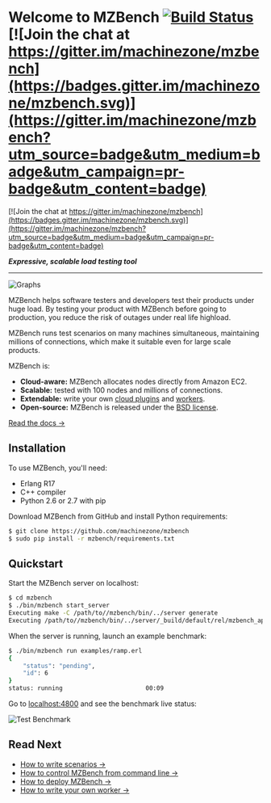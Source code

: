 # Welcome to MZBench [![Build Status](https://travis-ci.org/machinezone/mzbench.svg?branch=master)](https://travis-ci.org/machinezone/mzbench) [![Join the chat at https://gitter.im/machinezone/mzbench](https://badges.gitter.im/machinezone/mzbench.svg)](https://gitter.im/machinezone/mzbench?utm_source=badge&utm_medium=badge&utm_campaign=pr-badge&utm_content=badge)


[![Join the chat at https://gitter.im/machinezone/mzbench](https://badges.gitter.im/machinezone/mzbench.svg)](https://gitter.im/machinezone/mzbench?utm_source=badge&utm_medium=badge&utm_campaign=pr-badge&utm_content=badge)

***Expressive, scalable load testing tool***

---

![Graphs](doc/images/graphs.gif)

MZBench helps software testers and developers test their products under huge load. By testing your product with MZBench before going to production, you reduce the risk of outages under real life highload. 

MZBench runs test scenarios on many machines simultaneous, maintaining millions of connections, which make it suitable even for large scale products.

MZBench is:

 - **Cloud-aware:** MZBench allocates nodes directly from Amazon EC2. 
 - **Scalable:** tested with 100 nodes and millions of connections.
 - **Extendable:** write your own [cloud plugins](doc/cloud_plugins.md#how-to-write-a-cloud-plugin) and [workers](doc/workers.md#how-to-write-a-worker). 
 - **Open-source:** MZBench is released under the [BSD license](https://github.com/machinezone/mzbench/blob/master/LICENSE).

[Read the docs →](https://machinezone.github.io/mzbench)


## Installation

To use MZBench, you'll need:

 - Erlang R17
 - C++ compiler
 - Python 2.6 or 2.7 with pip

Download MZBench from GitHub and install Python requirements:

```bash
$ git clone https://github.com/machinezone/mzbench
$ sudo pip install -r mzbench/requirements.txt 
```

## Quickstart

Start the MZBench server on localhost:

```bash
$ cd mzbench
$ ./bin/mzbench start_server
Executing make -C /path/to//mzbench/bin/../server generate
Executing /path/to//mzbench/bin/../server/_build/default/rel/mzbench_api/bin/mzbench_api start
```

When the server is running, launch an example benchmark:

```bash
$ ./bin/mzbench run examples/ramp.erl
{
    "status": "pending", 
    "id": 6
}
status: running                       00:09
```

Go to [localhost:4800](http://localhost:4800) and see the benchmark live status:

![Test Benchmark](doc/images/test_benchmark.png)


## Read Next

 - [How to write scenarios →](doc/scenarios.md)
 - [How to control MZBench from command line →](doc/cli.md)
 - [How to deploy MZBench →](doc/deployment.md)
 - [How to write your own worker →](doc/workers.md#how-to-write-a-worker)

